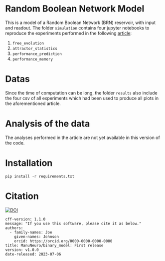 # Random Boolean Network Model
 This is a model of a Random Boolean Network (BRN) reservoir, with input and readout. 
 The folder `simulation` contains four jupyter notebooks to reproduce the experiments performed in the following [article](https://manuneuro.github.io/EmmanuelCalvet/assets/publications/2023_article_emmanuel_calvet_submited.pdf):

 1. `free_evolution`
 2. `attractor_statistics`
 3. `performance_prediction`
 4. `performance_memory`

# Datas

Since the time of computation can be long, the folder `results` also include the four csv 
of all experiments which had been used to produce all plots in the aforementioned article. 

# Analysis of the data

The analyses performed in the article are not yet available in this version of the code. 

# Installation
```
pip install -r requirements.txt
```

# Citation
[![DOI](https://zenodo.org/badge/663163707.svg)](https://zenodo.org/badge/latestdoi/663163707)
```
cff-version: 1.1.0
message: "If you use this software, please cite it as below."
authors:
  - family-names: Joe
    given-names: Johnson
    orcid: https://orcid.org/0000-0000-0000-0000
title: ManuNeuro/binary_model: First release
version: v1.0.0
date-released: 2023-07-06
```
